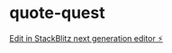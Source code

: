 # quote-quest

[Edit in StackBlitz next generation editor ⚡️](https://stackblitz.com/~/github.com/keifnao/quote-quest)
